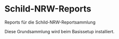 # Schild-NRW-Reports
Reports für die Schild-NRW-Reportsammlung

Diese Grundsammlung wird beim Basissetup installiert.
